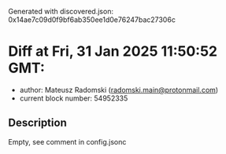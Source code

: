 Generated with discovered.json: 0x14ae7c09d0f9bf6ab350ee1d0e76247bac27306c

# Diff at Fri, 31 Jan 2025 11:50:52 GMT:

- author: Mateusz Radomski (<radomski.main@protonmail.com>)
- current block number: 54952335

## Description

Empty, see comment in config.jsonc
